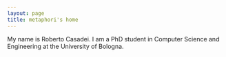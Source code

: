 ```yaml
---
layout: page
title: metaphori's home
---
```


My name is Roberto Casadei.
I am a PhD student in Computer Science and Engineering at the University of Bologna.
